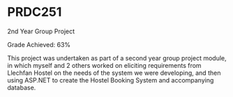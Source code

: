 # PRDC251
2nd Year Group Project

Grade Achieved: 63%

This project was undertaken as part of a second year group project module, in which myself and 2 others worked on eliciting requirements
from Llechfan Hostel on the needs of the system we were developing, and then using ASP.NET to create the Hostel Booking System and
accompanying database.

